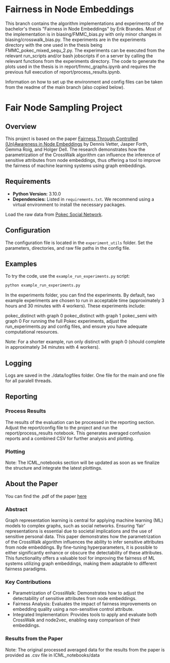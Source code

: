 # Fairness in Node Embeddings

This branch contains the algorithm implementations and experiments of the bachelor's thesis "Fairness in Node Embeddings" by Erik Brandes.
Most of the implementation is in biasing/FMMC_bias.py with only minor changes in biasing/crosswalk_bias.py. The experiments are in the experiments directory with the one used in the thesis being FMMC_pokec_mixed_sequ_2.py. The experiments can be executed from the relevant run_scripts and/or bash jobscripts if on a server by calling the relevant functions from the experiments directory. The code to generate the plots used in the thesis is in report/fmmc_graphs.ipynb and requires the previous full execution of report/process_results.ipynb.

Information on how to set up the environment and config files can be taken from the readme of the main branch (also copied below).

# Fair Node Sampling Project

## Overview

This project is based on the paper [Fairness Through Controlled (Un)Awareness in Node Embeddings](https://openreview.net/forum?id=owww7i1UBG) by Dennis Vetter, Jasper Forth, Gemma Roig, and Holger Dell. The research demonstrates how the parametrization of the CrossWalk algorithm can influence the inference of sensitive attributes from node embeddings, thus offering a tool to improve the fairness of machine learning systems using graph embeddings.

## Requirements

- **Python Version:** 3.10.0
- **Dependencies:** Listed in `requirements.txt`. We recommend using a virtual environment to install the necessary packages.

Load the raw data from [Pokec Social Network](https://snap.stanford.edu/data/soc-Pokec.html).

## Configuration

The configuration file is located in the `experiment_utils` folder. Set the parameters, directories, and raw file paths in the config file.

## Examples

To try the code, use the `example_run_experiments.py` script:

```bash
python example_run_experiments.py
```
In the experiments folder, you can find the experiments. By default, two example experiments are chosen to run in acceptable time (approximately 3 hours and 30 minutes with 4 workers). These experiments include:

pokec_distinct with graph 0
pokec_distinct with graph 1
pokec_semi with graph 0
For running the full Pokec experiments, adjust the run_experiments.py and config files, and ensure you have adequate computational resources.

Note: For a shorter example, run only distinct with graph 0 (should complete in approximately 34 minutes with 4 workers).

## Logging

Logs are saved in the ./data/logfiles folder.
One file for the main and one file for all paralell threads.

## Reporting

### Process Results
The results of the evaluation can be processed in the reporting section. 
Adjust the report/config file to the project and run the report/process_results notebook. 
This generates averaged confusion reports and a combined CSV for further analysis and plotting.

### Plotting 
Note: The ICML_notebooks section will be updated as soon as we finalize the structure and integrate the latest plottings.

## About the Paper

You can find the .pdf of the paper [here](paper_fairness_through_controlled_un_awareness.pdf)

### Abstract
Graph representation learning is central for applying machine learning (ML) models to complex graphs, such as social networks. Ensuring ‘fair’ representations is essential due to societal implications and the use of sensitive personal data. This paper demonstrates how the parametrization of the CrossWalk algorithm influences the ability to infer sensitive attributes from node embeddings. By fine-tuning hyperparameters, it is possible to either significantly enhance or obscure the detectability of these attributes. This functionality offers a valuable tool for improving the fairness of ML systems utilizing graph embeddings, making them adaptable to different fairness paradigms.

### Key Contributions
- Parametrization of CrossWalk: Demonstrates how to adjust the detectability of sensitive attributes from node embeddings.
- Fairness Analysis: Evaluates the impact of fairness improvements on embedding quality using a non-sensitive control attribute.
- Integrated Implementation: Provides tools to apply and evaluate both CrossWalk and node2vec, enabling easy comparison of their embeddings.


### Results from the Paper
Note: The original processed averaged data for the results from the paper is provided as .csv file in ICML_notebooks/data

